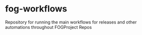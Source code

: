 # fog-workflows
Repository for running the main workflows for releases and other automations throughout FOGProject Repos
